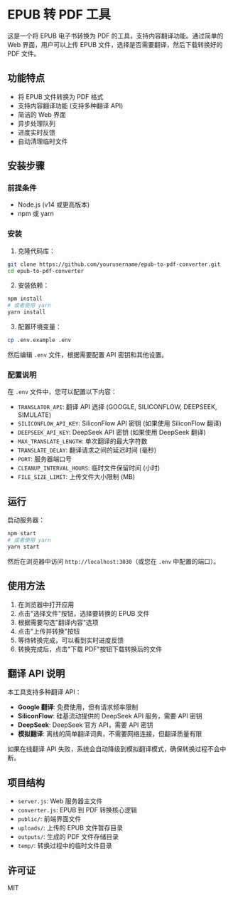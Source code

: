 # EPUB 转 PDF 工具

这是一个将 EPUB 电子书转换为 PDF 的工具，支持内容翻译功能。通过简单的 Web 界面，用户可以上传 EPUB 文件，选择是否需要翻译，然后下载转换好的 PDF 文件。

## 功能特点

- 将 EPUB 文件转换为 PDF 格式
- 支持内容翻译功能 (支持多种翻译 API)
- 简洁的 Web 界面
- 异步处理队列
- 进度实时反馈
- 自动清理临时文件

## 安装步骤

### 前提条件

- Node.js (v14 或更高版本)
- npm 或 yarn

### 安装

1. 克隆代码库：

```bash
git clone https://github.com/yourusername/epub-to-pdf-converter.git
cd epub-to-pdf-converter
```

2. 安装依赖：

```bash
npm install
# 或者使用 yarn
yarn install
```

3. 配置环境变量：

```bash
cp .env.example .env
```

然后编辑 `.env` 文件，根据需要配置 API 密钥和其他设置。

### 配置说明

在 `.env` 文件中，您可以配置以下内容：

- `TRANSLATOR_API`: 翻译 API 选择 (GOOGLE, SILICONFLOW, DEEPSEEK, SIMULATE)
- `SILICONFLOW_API_KEY`: SiliconFlow API 密钥 (如果使用 SiliconFlow 翻译)
- `DEEPSEEK_API_KEY`: DeepSeek API 密钥 (如果使用 DeepSeek 翻译)
- `MAX_TRANSLATE_LENGTH`: 单次翻译的最大字符数
- `TRANSLATE_DELAY`: 翻译请求之间的延迟时间 (毫秒)
- `PORT`: 服务器端口号
- `CLEANUP_INTERVAL_HOURS`: 临时文件保留时间 (小时)
- `FILE_SIZE_LIMIT`: 上传文件大小限制 (MB)

## 运行

启动服务器：

```bash
npm start
# 或者使用 yarn
yarn start
```

然后在浏览器中访问 `http://localhost:3030`（或您在 `.env` 中配置的端口）。

## 使用方法

1. 在浏览器中打开应用
2. 点击"选择文件"按钮，选择要转换的 EPUB 文件
3. 根据需要勾选"翻译内容"选项
4. 点击"上传并转换"按钮
5. 等待转换完成，可以看到实时进度反馈
6. 转换完成后，点击"下载 PDF"按钮下载转换后的文件

## 翻译 API 说明

本工具支持多种翻译 API：

- **Google 翻译**: 免费使用，但有请求频率限制
- **SiliconFlow**: 硅基流动提供的 DeepSeek API 服务，需要 API 密钥
- **DeepSeek**: DeepSeek 官方 API，需要 API 密钥
- **模拟翻译**: 离线的简单翻译词典，不需要网络连接，但翻译质量有限

如果在线翻译 API 失败，系统会自动降级到模拟翻译模式，确保转换过程不会中断。

## 项目结构

- `server.js`: Web 服务器主文件
- `converter.js`: EPUB 到 PDF 转换核心逻辑
- `public/`: 前端界面文件
- `uploads/`: 上传的 EPUB 文件暂存目录
- `outputs/`: 生成的 PDF 文件存储目录
- `temp/`: 转换过程中的临时文件目录

## 许可证

MIT 